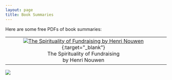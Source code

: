 ```yaml
---
layout: page
title: Book Summaries
---
```


Here are some free PDFs of book summaries:

|               |               |
|:-------------:|:-------------:|
|[![The Spirituality of Fundraising by Henri Nouwen](/images/books/routines.png)](https://asaphyuan.com/books/the_spirituality_of_fundraising.pdf){:target="_blank"} <br>The Spirituality of Fundraising<br>by Henri Nouwen||



<a rel="nofollow" href="http://www.amazon.com/gp/product/0835810445/ref=as_li_tl?ie=UTF8&camp=1789&creative=9325&creativeASIN=0835810445&linkCode=as2&tag=asayuasperweb-20&linkId=G7BVH6X4CLZJ2JGT"><img border="0" src="http://ws-na.amazon-adsystem.com/widgets/q?_encoding=UTF8&ASIN=0835810445&Format=_SL250_&ID=AsinImage&MarketPlace=US&ServiceVersion=20070822&WS=1&tag=asayuasperweb-20" ></a><img src="http://ir-na.amazon-adsystem.com/e/ir?t=asayuasperweb-20&l=as2&o=1&a=0835810445" width="1" height="1" border="0" alt="" style="border:none !important; margin:0px !important;" />
